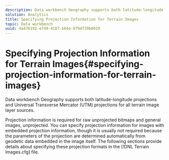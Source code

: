 ```yaml
---
description: Data workbench Geography supports both latitude-longitude projections and Universal Transverse Mercator (UTM) projections for all terrain image layer sources.
solution: Analytics
title: Specifying Projection Information for Terrain Images
topic: Data workbench
uuid: 4a476192-e749-4187-b64e-9794f39b0019
---
```


# Specifying Projection Information for Terrain Images{#specifying-projection-information-for-terrain-images}

Data workbench Geography supports both latitude-longitude projections and Universal Transverse Mercator (UTM) projections for all terrain image layer sources.

 Projection information is required for raw unprojected bitmaps and general images, unprojected. You can specify projection information for images with embedded projection information, though it is usually not required because the parameters of the projection are determined automatically from geodetic data embedded in the image itself. The following sections provide details about specifying these projection formats in the [!DNL Terrain Images.cfg] file. 
